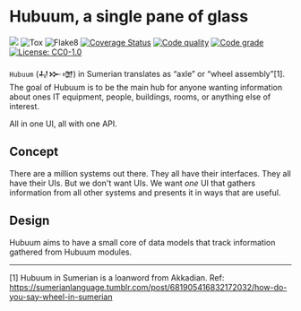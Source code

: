 # Hubuum, a single pane of glass

![](https://img.shields.io/badge/python-3.7+-blue.svg)
![Tox](https://github.com/terjekv/hubuum/actions/workflows/tox.yml/badge.svg)
![Flake8](https://github.com/terjekv/hubuum/actions/workflows/lint.yml/badge.svg)
[![Coverage Status](https://coveralls.io/repos/github/terjekv/hubuum/badge.svg?branch=main)](https://coveralls.io/github/terjekv/hubuum?branch=main)
[![Code quality](https://api.codiga.io/project/35582/score/svg)](https://app.codiga.io/hub/project/35582/hubuum)
[![Code grade](https://api.codiga.io/project/35582/status/svg)](https://app.codiga.io/hub/project/35582/hubuum)
[![License: CC0-1.0](https://img.shields.io/badge/License-CC0_1.0-lightgrey.svg)](http://creativecommons.org/publicdomain/zero/1.0/)

`Hubuum` (𒄷𒁍𒌝) in Sumerian translates as “axle” or “wheel assembly”[1]. The goal of Hubuum is to be the main hub for anyone wanting information about ones IT equipment, people, buildings, rooms, or anything else of interest. 

All in one UI, all with one API.

## Concept

There are a million systems out there. They all have their interfaces. They all have their UIs. But we don't want UIs. We want *one* UI that gathers information from all other systems and presents it in ways that are useful.

## Design

Hubuum aims to have a small core of data models that track information gathered from Hubuum modules. 

---


[1] Hubuum in Sumerian is a loanword from Akkadian. Ref: https://sumerianlanguage.tumblr.com/post/681905416832172032/how-do-you-say-wheel-in-sumerian